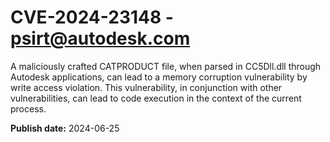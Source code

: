 # CVE-2024-23148 - psirt@autodesk.com

A maliciously crafted CATPRODUCT file, when parsed in CC5Dll.dll through Autodesk applications, can lead to a memory corruption vulnerability by write access violation. This vulnerability, in conjunction with other vulnerabilities, can lead to code execution in the context of the current process.

**Publish date:** 2024-06-25
